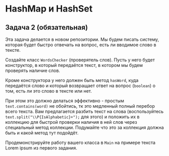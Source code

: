 # HashMap и HashSet

## Задача 2 (обязательная)
Эта задача делается в новом репозитории.
Мы будем писать систему, которая будет быстро отвечать на вопрос, есть ли вводимое слово в тексте.

Создайте класс `WordsChecker` (проверятель слов). Пусть у него будет конструктор, в который передаётся текст, в котором мы будем проверять наличие слов.

Кроме конструктора у него должен быть метод `hasWord`, куда передаётся слово и который возвращает ответ на вопрос (`boolean`) о том, есть ли это слово в тексте или нет.

При этом это должно делаться эффективно - простым `text.contains(word)` не обойтись, тк это медленный полный перебор всего текста.
Вам предлагается разбить текст на слова (воспользуйтесь `text.split("\\P{IsAlphabetic}+");` для этого) и положить их в коллекцию для быстрой проверки наличия в ней слов через специальный метод коллекции.
Подумайте что это за коллекция должна быть и какой метод тут подойдёт.

Продемонстрируйте работу вашего класса в `Main` на примере текста Lorem ipsum из первого задания.

